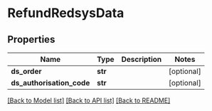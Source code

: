 # RefundRedsysData

## Properties
Name | Type | Description | Notes
------------ | ------------- | ------------- | -------------
**ds_order** | **str** |  | [optional] 
**ds_authorisation_code** | **str** |  | [optional] 

[[Back to Model list]](../README.md#documentation-for-models) [[Back to API list]](../README.md#documentation-for-api-endpoints) [[Back to README]](../README.md)


